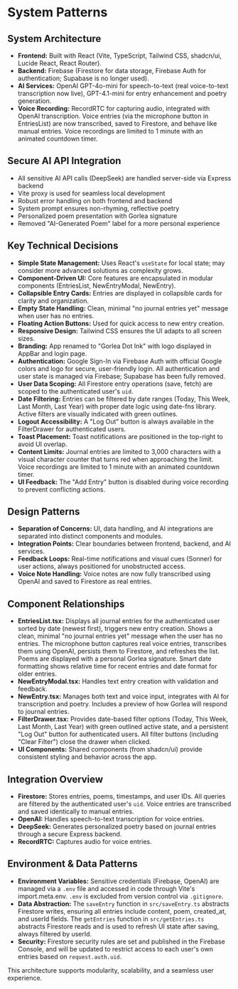 # System Patterns

## System Architecture

- **Frontend:** Built with React (Vite, TypeScript, Tailwind CSS, shadcn/ui, Lucide React, React Router).
- **Backend:** Firebase (Firestore for data storage, Firebase Auth for authentication; Supabase is no longer used).
- **AI Services:** OpenAI GPT-4o-mini for speech-to-text (real voice-to-text transcription now live), GPT-4.1-mini for entry enhancement and poetry generation.
- **Voice Recording:** RecordRTC for capturing audio, integrated with OpenAI transcription. Voice entries (via the microphone button in EntriesList) are now transcribed, saved to Firestore, and behave like manual entries. Voice recordings are limited to 1 minute with an animated countdown timer.

## Secure AI API Integration

- All sensitive AI API calls (DeepSeek) are handled server-side via Express backend
- Vite proxy is used for seamless local development
- Robust error handling on both frontend and backend
- System prompt ensures non-rhyming, reflective poetry
- Personalized poem presentation with Gorlea signature
- Removed "AI-Generated Poem" label for a more personal experience

## Key Technical Decisions

- **Simple State Management:** Uses React's `useState` for local state; may consider more advanced solutions as complexity grows.
- **Component-Driven UI:** Core features are encapsulated in modular components (EntriesList, NewEntryModal, NewEntry).
- **Collapsible Entry Cards:** Entries are displayed in collapsible cards for clarity and organization.
- **Empty State Handling:** Clean, minimal "no journal entries yet" message when user has no entries.
- **Floating Action Buttons:** Used for quick access to new entry creation.
- **Responsive Design:** Tailwind CSS ensures the UI adapts to all screen sizes.
- **Branding:** App renamed to "Gorlea Dot Ink" with logo displayed in AppBar and login page.
- **Authentication:** Google Sign-In via Firebase Auth with official Google colors and logo for secure, user-friendly login. All authentication and user state is managed via Firebase; Supabase has been fully removed.
- **User Data Scoping:** All Firestore entry operations (save, fetch) are scoped to the authenticated user's `uid`.
- **Date Filtering:** Entries can be filtered by date ranges (Today, This Week, Last Month, Last Year) with proper date logic using date-fns library. Active filters are visually indicated with green outlines.
- **Logout Accessibility:** A "Log Out" button is always available in the FilterDrawer for authenticated users.
- **Toast Placement:** Toast notifications are positioned in the top-right to avoid UI overlap.
- **Content Limits:** Journal entries are limited to 3,000 characters with a visual character counter that turns red when approaching the limit. Voice recordings are limited to 1 minute with an animated countdown timer.
- **UI Feedback:** The "Add Entry" button is disabled during voice recording to prevent conflicting actions.

## Design Patterns

- **Separation of Concerns:** UI, data handling, and AI integrations are separated into distinct components and modules.
- **Integration Points:** Clear boundaries between frontend, backend, and AI services.
- **Feedback Loops:** Real-time notifications and visual cues (Sonner) for user actions, always positioned for unobstructed access.
- **Voice Note Handling:** Voice notes are now fully transcribed using OpenAI and saved to Firestore as real entries.

## Component Relationships

- **EntriesList.tsx:** Displays all journal entries for the authenticated user sorted by date (newest first), triggers new entry creation. Shows a clean, minimal "no journal entries yet" message when the user has no entries. The microphone button captures real voice entries, transcribes them using OpenAI, persists them to Firestore, and refreshes the list. Poems are displayed with a personal Gorlea signature. Smart date formatting shows relative time for recent entries and date format for older entries.
- **NewEntryModal.tsx:** Handles text entry creation with validation and feedback.
- **NewEntry.tsx:** Manages both text and voice input, integrates with AI for transcription and poetry. Includes a preview of how Gorlea will respond to journal entries.
- **FilterDrawer.tsx:** Provides date-based filter options (Today, This Week, Last Month, Last Year) with green outlined active state, and a persistent "Log Out" button for authenticated users. All filter buttons (including "Clear Filter") close the drawer when clicked.
- **UI Components:** Shared components (from shadcn/ui) provide consistent styling and behavior across the app.

## Integration Overview

- **Firestore:** Stores entries, poems, timestamps, and user IDs. All queries are filtered by the authenticated user's `uid`. Voice entries are transcribed and saved identically to manual entries.
- **OpenAI:** Handles speech-to-text transcription for voice entries.
- **DeepSeek:** Generates personalized poetry based on journal entries through a secure Express backend.
- **RecordRTC:** Captures audio for voice entries.

## Environment & Data Patterns

- **Environment Variables:** Sensitive credentials (Firebase, OpenAI) are managed via a `.env` file and accessed in code through Vite's import.meta.env. `.env` is excluded from version control via `.gitignore`.
- **Data Abstraction:** The `saveEntry` function in `src/saveEntry.ts` abstracts Firestore writes, ensuring all entries include content, poem, created_at, and userId fields. The `getEntries` function in `src/getEntries.ts` abstracts Firestore reads and is used to refresh UI state after saving, always filtered by userId.
- **Security:** Firestore security rules are set and published in the Firebase Console, and will be updated to restrict access to each user's own entries based on `request.auth.uid`.

This architecture supports modularity, scalability, and a seamless user experience.
